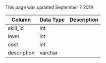 This page was updated September 7 2019

| Column      | Data Type | Description |
| ----------- | --------- | ----------- |
| skill_id    | int       |             |
| level       | int       |             |
| cost        | int       |             |
| description | varchar   |             |